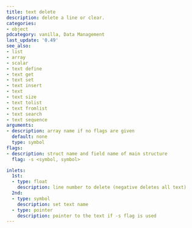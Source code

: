 ```yaml
---
title: text delete
description: delete a line or clear.
categories:
- object
pdcategory: vanilla, Data Management
last_update: '0.49'
see_also:
- list
- array
- scalar
- text define
- text get
- text set
- text insert
- text
- text size
- text tolist
- text fromlist
- text search
- text sequence
arguments:
- description: array name if no flags are given 
  default: none
  type: symbol
flags:
- description: struct name and field name of main structure
  flag: -s <symbol, symbol>

inlets:
  1st:
  - type: float
    description: line number to delete (negative deletes all text)
  2nd:
  - type: symbol
    description: set text name
  - type: pointer
    description: pointer to the text if -s flag is used
---
```

